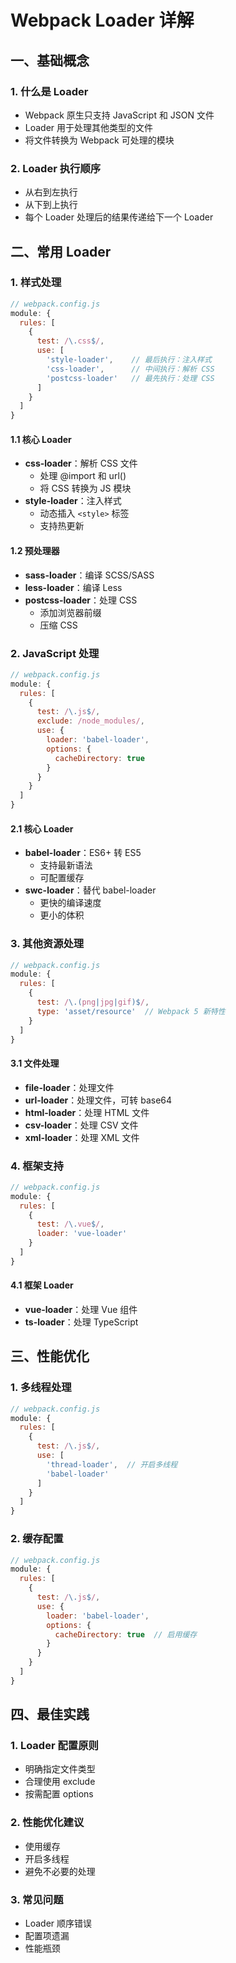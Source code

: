 # Webpack Loader 详解

## 一、基础概念

### 1. 什么是 Loader
- Webpack 原生只支持 JavaScript 和 JSON 文件
- Loader 用于处理其他类型的文件
- 将文件转换为 Webpack 可处理的模块

### 2. Loader 执行顺序
- 从右到左执行
- 从下到上执行
- 每个 Loader 处理后的结果传递给下一个 Loader

## 二、常用 Loader

### 1. 样式处理
```javascript
// webpack.config.js
module: {
  rules: [
    {
      test: /\.css$/,
      use: [
        'style-loader',    // 最后执行：注入样式
        'css-loader',      // 中间执行：解析 CSS
        'postcss-loader'   // 最先执行：处理 CSS
      ]
    }
  ]
}
```

#### 1.1 核心 Loader
- **css-loader**：解析 CSS 文件
  - 处理 @import 和 url()
  - 将 CSS 转换为 JS 模块
- **style-loader**：注入样式
  - 动态插入 `<style>` 标签
  - 支持热更新

#### 1.2 预处理器
- **sass-loader**：编译 SCSS/SASS
- **less-loader**：编译 Less
- **postcss-loader**：处理 CSS
  - 添加浏览器前缀
  - 压缩 CSS

### 2. JavaScript 处理
```javascript
// webpack.config.js
module: {
  rules: [
    {
      test: /\.js$/,
      exclude: /node_modules/,
      use: {
        loader: 'babel-loader',
        options: {
          cacheDirectory: true
        }
      }
    }
  ]
}
```

#### 2.1 核心 Loader
- **babel-loader**：ES6+ 转 ES5
  - 支持最新语法
  - 可配置缓存
- **swc-loader**：替代 babel-loader
  - 更快的编译速度
  - 更小的体积

### 3. 其他资源处理
```javascript
// webpack.config.js
module: {
  rules: [
    {
      test: /\.(png|jpg|gif)$/,
      type: 'asset/resource'  // Webpack 5 新特性
    }
  ]
}
```

#### 3.1 文件处理
- **file-loader**：处理文件
- **url-loader**：处理文件，可转 base64
- **html-loader**：处理 HTML 文件
- **csv-loader**：处理 CSV 文件
- **xml-loader**：处理 XML 文件

### 4. 框架支持
```javascript
// webpack.config.js
module: {
  rules: [
    {
      test: /\.vue$/,
      loader: 'vue-loader'
    }
  ]
}
```

#### 4.1 框架 Loader
- **vue-loader**：处理 Vue 组件
- **ts-loader**：处理 TypeScript

## 三、性能优化

### 1. 多线程处理
```javascript
// webpack.config.js
module: {
  rules: [
    {
      test: /\.js$/,
      use: [
        'thread-loader',  // 开启多线程
        'babel-loader'
      ]
    }
  ]
}
```

### 2. 缓存配置
```javascript
// webpack.config.js
module: {
  rules: [
    {
      test: /\.js$/,
      use: {
        loader: 'babel-loader',
        options: {
          cacheDirectory: true  // 启用缓存
        }
      }
    }
  ]
}
```

## 四、最佳实践

### 1. Loader 配置原则
- 明确指定文件类型
- 合理使用 exclude
- 按需配置 options

### 2. 性能优化建议
- 使用缓存
- 开启多线程
- 避免不必要的处理

### 3. 常见问题
- Loader 顺序错误
- 配置项遗漏
- 性能瓶颈